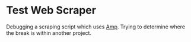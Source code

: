 # Test Web Scraper
Debugging a scraping script which uses [Amp](https://github.com/amphp/amp). Trying to determine where the break is within another project.

